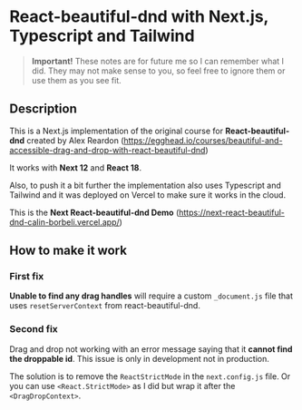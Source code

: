 # React-beautiful-dnd with Next.js, Typescript and Tailwind

> **Important!**
> These notes are for future me so I can remember what I did.
> They may not make sense to you, so feel free to ignore them or use them as you see fit.

## Description

This is a Next.js implementation of the original course for **React-beautiful-dnd** created by Alex Reardon (https://egghead.io/courses/beautiful-and-accessible-drag-and-drop-with-react-beautiful-dnd)

It works with **Next 12** and **React 18**.

Also, to push it a bit further the implementation also uses Typescript and Tailwind and it was deployed on Vercel to make sure it works in the cloud.

This is the **Next React-beautiful-dnd Demo** (https://next-react-beautiful-dnd-calin-borbeli.vercel.app/)

## How to make it work

### First fix

**Unable to find any drag handles** will require a custom `_document.js` file that uses `resetServerContext` from react-beautiful-dnd.

### Second fix

Drag and drop not working with an error message saying that it **cannot find the droppable id**. This issue is only in development not in production.

The solution is to remove the `ReactStrictMode` in the `next.config.js` file. Or you can use `<React.StrictMode>` as I did but wrap it after the `<DragDropContext>`.
